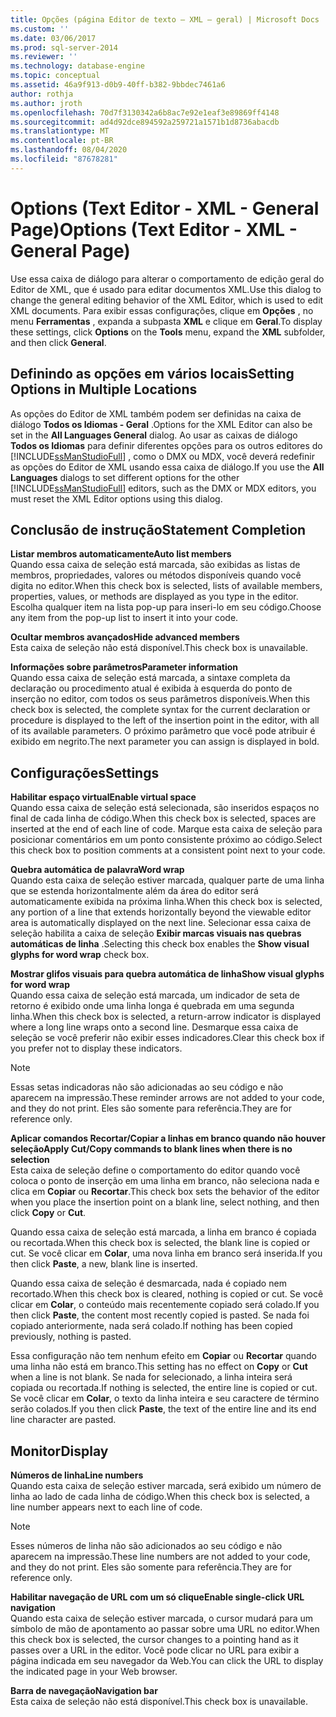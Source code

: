```yaml
---
title: Opções (página Editor de texto – XML – geral) | Microsoft Docs
ms.custom: ''
ms.date: 03/06/2017
ms.prod: sql-server-2014
ms.reviewer: ''
ms.technology: database-engine
ms.topic: conceptual
ms.assetid: 46a9f913-d0b9-40ff-b382-9bbdec7461a6
author: rothja
ms.author: jroth
ms.openlocfilehash: 70d7f3130342a6b8ac7e92e1eaf3e89869ff4148
ms.sourcegitcommit: ad4d92dce894592a259721a1571b1d8736abacdb
ms.translationtype: MT
ms.contentlocale: pt-BR
ms.lasthandoff: 08/04/2020
ms.locfileid: "87678281"
---
```

# <a name="options-text-editor---xml---general-page"></a><span data-ttu-id="0cec0-102">Options (Text Editor - XML - General Page)</span><span class="sxs-lookup"><span data-stu-id="0cec0-102">Options (Text Editor - XML - General Page)</span></span>
  <span data-ttu-id="0cec0-103">Use essa caixa de diálogo para alterar o comportamento de edição geral do Editor de XML, que é usado para editar documentos XML.</span><span class="sxs-lookup"><span data-stu-id="0cec0-103">Use this dialog to change the general editing behavior of the XML Editor, which is used to edit XML documents.</span></span> <span data-ttu-id="0cec0-104">Para exibir essas configurações, clique em **Opções** , no menu **Ferramentas** , expanda a subpasta **XML** e clique em **Geral**.</span><span class="sxs-lookup"><span data-stu-id="0cec0-104">To display these settings, click **Options** on the **Tools** menu, expand the **XML** subfolder, and then click **General**.</span></span>  
  
## <a name="setting-options-in-multiple-locations"></a><span data-ttu-id="0cec0-105">Definindo as opções em vários locais</span><span class="sxs-lookup"><span data-stu-id="0cec0-105">Setting Options in Multiple Locations</span></span>  
 <span data-ttu-id="0cec0-106">As opções do Editor de XML também podem ser definidas na caixa de diálogo **Todos os Idiomas - Geral** .</span><span class="sxs-lookup"><span data-stu-id="0cec0-106">Options for the XML Editor can also be set in the **All Languages General** dialog.</span></span> <span data-ttu-id="0cec0-107">Ao usar as caixas de diálogo **Todos os Idiomas** para definir diferentes opções para os outros editores do [!INCLUDE[ssManStudioFull](../includes/ssmanstudiofull-md.md)] , como o DMX ou MDX, você deverá redefinir as opções do Editor de XML usando essa caixa de diálogo.</span><span class="sxs-lookup"><span data-stu-id="0cec0-107">If you use the **All Languages** dialogs to set different options for the other [!INCLUDE[ssManStudioFull](../includes/ssmanstudiofull-md.md)] editors, such as the DMX or MDX editors, you must reset the XML Editor options using this dialog.</span></span>  
  
## <a name="statement-completion"></a><span data-ttu-id="0cec0-108">Conclusão de instrução</span><span class="sxs-lookup"><span data-stu-id="0cec0-108">Statement Completion</span></span>  
 <span data-ttu-id="0cec0-109">**Listar membros automaticamente**</span><span class="sxs-lookup"><span data-stu-id="0cec0-109">**Auto list members**</span></span>  
 <span data-ttu-id="0cec0-110">Quando essa caixa de seleção está marcada, são exibidas as listas de membros, propriedades, valores ou métodos disponíveis quando você digita no editor.</span><span class="sxs-lookup"><span data-stu-id="0cec0-110">When this check box is selected, lists of available members, properties, values, or methods are displayed as you type in the editor.</span></span> <span data-ttu-id="0cec0-111">Escolha qualquer item na lista pop-up para inseri-lo em seu código.</span><span class="sxs-lookup"><span data-stu-id="0cec0-111">Choose any item from the pop-up list to insert it into your code.</span></span>  
  
 <span data-ttu-id="0cec0-112">**Ocultar membros avançados**</span><span class="sxs-lookup"><span data-stu-id="0cec0-112">**Hide advanced members**</span></span>  
 <span data-ttu-id="0cec0-113">Esta caixa de seleção não está disponível.</span><span class="sxs-lookup"><span data-stu-id="0cec0-113">This check box is unavailable.</span></span>  
  
 <span data-ttu-id="0cec0-114">**Informações sobre parâmetros**</span><span class="sxs-lookup"><span data-stu-id="0cec0-114">**Parameter information**</span></span>  
 <span data-ttu-id="0cec0-115">Quando essa caixa de seleção está marcada, a sintaxe completa da declaração ou procedimento atual é exibida à esquerda do ponto de inserção no editor, com todos os seus parâmetros disponíveis.</span><span class="sxs-lookup"><span data-stu-id="0cec0-115">When this check box is selected, the complete syntax for the current declaration or procedure is displayed to the left of the insertion point in the editor, with all of its available parameters.</span></span> <span data-ttu-id="0cec0-116">O próximo parâmetro que você pode atribuir é exibido em negrito.</span><span class="sxs-lookup"><span data-stu-id="0cec0-116">The next parameter you can assign is displayed in bold.</span></span>  
  
## <a name="settings"></a><span data-ttu-id="0cec0-117">Configurações</span><span class="sxs-lookup"><span data-stu-id="0cec0-117">Settings</span></span>  
 <span data-ttu-id="0cec0-118">**Habilitar espaço virtual**</span><span class="sxs-lookup"><span data-stu-id="0cec0-118">**Enable virtual space**</span></span>  
 <span data-ttu-id="0cec0-119">Quando essa caixa de seleção está selecionada, são inseridos espaços no final de cada linha de código.</span><span class="sxs-lookup"><span data-stu-id="0cec0-119">When this check box is selected, spaces are inserted at the end of each line of code.</span></span> <span data-ttu-id="0cec0-120">Marque esta caixa de seleção para posicionar comentários em um ponto consistente próximo ao código.</span><span class="sxs-lookup"><span data-stu-id="0cec0-120">Select this check box to position comments at a consistent point next to your code.</span></span>  
  
 <span data-ttu-id="0cec0-121">**Quebra automática de palavra**</span><span class="sxs-lookup"><span data-stu-id="0cec0-121">**Word wrap**</span></span>  
 <span data-ttu-id="0cec0-122">Quando esta caixa de seleção estiver marcada, qualquer parte de uma linha que se estenda horizontalmente além da área do editor será automaticamente exibida na próxima linha.</span><span class="sxs-lookup"><span data-stu-id="0cec0-122">When this check box is selected, any portion of a line that extends horizontally beyond the viewable editor area is automatically displayed on the next line.</span></span> <span data-ttu-id="0cec0-123">Selecionar essa caixa de seleção habilita a caixa de seleção **Exibir marcas visuais nas quebras automáticas de linha** .</span><span class="sxs-lookup"><span data-stu-id="0cec0-123">Selecting this check box enables the **Show visual glyphs for word wrap** check box.</span></span>  
  
 <span data-ttu-id="0cec0-124">**Mostrar glifos visuais para quebra automática de linha**</span><span class="sxs-lookup"><span data-stu-id="0cec0-124">**Show visual glyphs for word wrap**</span></span>  
 <span data-ttu-id="0cec0-125">Quando essa caixa de seleção está marcada, um indicador de seta de retorno é exibido onde uma linha longa é quebrada em uma segunda linha.</span><span class="sxs-lookup"><span data-stu-id="0cec0-125">When this check box is selected, a return-arrow indicator is displayed where a long line wraps onto a second line.</span></span> <span data-ttu-id="0cec0-126">Desmarque essa caixa de seleção se você preferir não exibir esses indicadores.</span><span class="sxs-lookup"><span data-stu-id="0cec0-126">Clear this check box if you prefer not to display these indicators.</span></span>  
  
> [!NOTE]  
>  <span data-ttu-id="0cec0-127">Essas setas indicadoras não são adicionadas ao seu código e não aparecem na impressão.</span><span class="sxs-lookup"><span data-stu-id="0cec0-127">These reminder arrows are not added to your code, and they do not print.</span></span> <span data-ttu-id="0cec0-128">Eles são somente para referência.</span><span class="sxs-lookup"><span data-stu-id="0cec0-128">They are for reference only.</span></span>  
  
 <span data-ttu-id="0cec0-129">**Aplicar comandos Recortar/Copiar a linhas em branco quando não houver seleção**</span><span class="sxs-lookup"><span data-stu-id="0cec0-129">**Apply Cut/Copy commands to blank lines when there is no selection**</span></span>  
 <span data-ttu-id="0cec0-130">Esta caixa de seleção define o comportamento do editor quando você coloca o ponto de inserção em uma linha em branco, não seleciona nada e clica em **Copiar** ou **Recortar**.</span><span class="sxs-lookup"><span data-stu-id="0cec0-130">This check box sets the behavior of the editor when you place the insertion point on a blank line, select nothing, and then click **Copy** or **Cut**.</span></span>  
  
 <span data-ttu-id="0cec0-131">Quando essa caixa de seleção está marcada, a linha em branco é copiada ou recortada.</span><span class="sxs-lookup"><span data-stu-id="0cec0-131">When this check box is selected, the blank line is copied or cut.</span></span> <span data-ttu-id="0cec0-132">Se você clicar em **Colar**, uma nova linha em branco será inserida.</span><span class="sxs-lookup"><span data-stu-id="0cec0-132">If you then click **Paste**, a new, blank line is inserted.</span></span>  
  
 <span data-ttu-id="0cec0-133">Quando essa caixa de seleção é desmarcada, nada é copiado nem recortado.</span><span class="sxs-lookup"><span data-stu-id="0cec0-133">When this check box is cleared, nothing is copied or cut.</span></span> <span data-ttu-id="0cec0-134">Se você clicar em **Colar**, o conteúdo mais recentemente copiado será colado.</span><span class="sxs-lookup"><span data-stu-id="0cec0-134">If you then click **Paste**, the content most recently copied is pasted.</span></span> <span data-ttu-id="0cec0-135">Se nada foi copiado anteriormente, nada será colado.</span><span class="sxs-lookup"><span data-stu-id="0cec0-135">If nothing has been copied previously, nothing is pasted.</span></span>  
  
 <span data-ttu-id="0cec0-136">Essa configuração não tem nenhum efeito em **Copiar** ou **Recortar** quando uma linha não está em branco.</span><span class="sxs-lookup"><span data-stu-id="0cec0-136">This setting has no effect on **Copy** or **Cut** when a line is not blank.</span></span> <span data-ttu-id="0cec0-137">Se nada for selecionado, a linha inteira será copiada ou recortada.</span><span class="sxs-lookup"><span data-stu-id="0cec0-137">If nothing is selected, the entire line is copied or cut.</span></span> <span data-ttu-id="0cec0-138">Se você clicar em **Colar**, o texto da linha inteira e seu caractere de término serão colados.</span><span class="sxs-lookup"><span data-stu-id="0cec0-138">If you then click **Paste**, the text of the entire line and its end line character are pasted.</span></span>  
  
## <a name="display"></a><span data-ttu-id="0cec0-139">Monitor</span><span class="sxs-lookup"><span data-stu-id="0cec0-139">Display</span></span>  
 <span data-ttu-id="0cec0-140">**Números de linha**</span><span class="sxs-lookup"><span data-stu-id="0cec0-140">**Line numbers**</span></span>  
 <span data-ttu-id="0cec0-141">Quando esta caixa de seleção estiver marcada, será exibido um número de linha ao lado de cada linha de código.</span><span class="sxs-lookup"><span data-stu-id="0cec0-141">When this check box is selected, a line number appears next to each line of code.</span></span>  
  
> [!NOTE]  
>  <span data-ttu-id="0cec0-142">Esses números de linha não são adicionados ao seu código e não aparecem na impressão.</span><span class="sxs-lookup"><span data-stu-id="0cec0-142">These line numbers are not added to your code, and they do not print.</span></span> <span data-ttu-id="0cec0-143">Eles são somente para referência.</span><span class="sxs-lookup"><span data-stu-id="0cec0-143">They are for reference only.</span></span>  
  
 <span data-ttu-id="0cec0-144">**Habilitar navegação de URL com um só clique**</span><span class="sxs-lookup"><span data-stu-id="0cec0-144">**Enable single-click URL navigation**</span></span>  
 <span data-ttu-id="0cec0-145">Quando esta caixa de seleção estiver marcada, o cursor mudará para um símbolo de mão de apontamento ao passar sobre uma URL no editor.</span><span class="sxs-lookup"><span data-stu-id="0cec0-145">When this check box is selected, the cursor changes to a pointing hand as it passes over a URL in the editor.</span></span> <span data-ttu-id="0cec0-146">Você pode clicar no URL para exibir a página indicada em seu navegador da Web.</span><span class="sxs-lookup"><span data-stu-id="0cec0-146">You can click the URL to display the indicated page in your Web browser.</span></span>  
  
 <span data-ttu-id="0cec0-147">**Barra de navegação**</span><span class="sxs-lookup"><span data-stu-id="0cec0-147">**Navigation bar**</span></span>  
 <span data-ttu-id="0cec0-148">Esta caixa de seleção não está disponível.</span><span class="sxs-lookup"><span data-stu-id="0cec0-148">This check box is unavailable.</span></span>  
  
  
